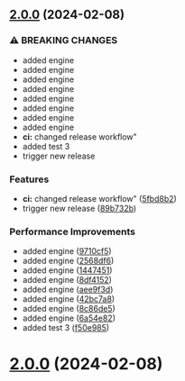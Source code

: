 ## [2.0.0](https://github.com/alemazzo/ci-playground/compare/v1.1.0...v2.0.0) (2024-02-08)


### ⚠ BREAKING CHANGES

* added engine
* added engine
* added engine
* added engine
* added engine
* added engine
* added engine
* added engine
* **ci:** changed release workflow"
* added test 3
* trigger new release

### Features

* **ci:** changed release workflow" ([5fbd8b2](https://github.com/alemazzo/ci-playground/commit/5fbd8b2864614931eb00181c559938995a41d919))
* trigger new release ([89b732b](https://github.com/alemazzo/ci-playground/commit/89b732b292bccb89692a53b01cc9c05976f278ae))


### Performance Improvements

* added engine ([9710cf5](https://github.com/alemazzo/ci-playground/commit/9710cf5a2cb5b47513de132d288109abfd618b16))
* added engine ([2568df6](https://github.com/alemazzo/ci-playground/commit/2568df69bfd1ffc1a271cc474140f2eef2f30663))
* added engine ([1447451](https://github.com/alemazzo/ci-playground/commit/144745114a42a42d77231e47affaf1d13a45e45d))
* added engine ([8df4152](https://github.com/alemazzo/ci-playground/commit/8df415251d40738a07702801eec6083246a8f1c3))
* added engine ([aee9f3d](https://github.com/alemazzo/ci-playground/commit/aee9f3d2957ac4f9872d937e9cdee573c78031b2))
* added engine ([42bc7a8](https://github.com/alemazzo/ci-playground/commit/42bc7a8b62ce7f29feefae4b3fd62d9da8d48378))
* added engine ([8c86de5](https://github.com/alemazzo/ci-playground/commit/8c86de57a6312abe4a8a06b2761a7224aadf2451))
* added engine ([6a54e82](https://github.com/alemazzo/ci-playground/commit/6a54e82c7b197287aa988598f068f20d070130c8))
* added test 3 ([f50e985](https://github.com/alemazzo/ci-playground/commit/f50e985afce53af8ea5b705ee64c0a4551821b86))



# [2.0.0](https://github.com/alemazzo/ci-playground/compare/v1.1.0...v2.0.0) (2024-02-08)
